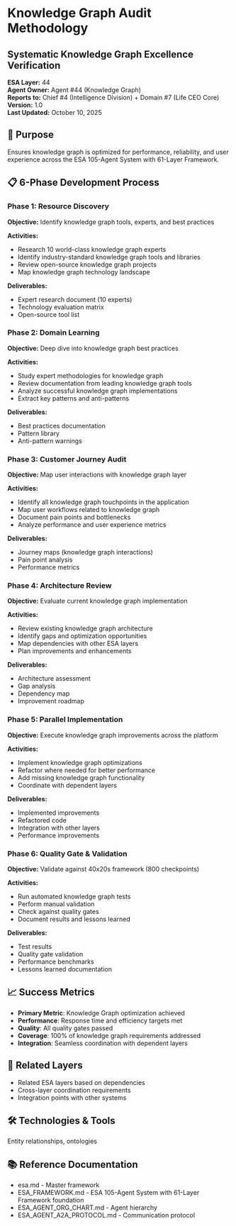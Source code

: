 # Knowledge Graph Audit Methodology
## Systematic Knowledge Graph Excellence Verification

**ESA Layer:** 44  
**Agent Owner:** Agent #44 (Knowledge Graph)  
**Reports to:** Chief #4 (Intelligence Division) + Domain #7 (Life CEO Core)  
**Version:** 1.0  
**Last Updated:** October 10, 2025

## 🎯 Purpose
Ensures knowledge graph is optimized for performance, reliability, and user experience across the ESA 105-Agent System with 61-Layer Framework.

## 📋 6-Phase Development Process

### Phase 1: Resource Discovery
**Objective:** Identify knowledge graph tools, experts, and best practices

**Activities:**
- Research 10 world-class knowledge graph experts
- Identify industry-standard knowledge graph tools and libraries
- Review open-source knowledge graph projects
- Map knowledge graph technology landscape

**Deliverables:**
- Expert research document (10 experts)
- Technology evaluation matrix
- Open-source tool list

### Phase 2: Domain Learning
**Objective:** Deep dive into knowledge graph best practices

**Activities:**
- Study expert methodologies for knowledge graph
- Review documentation from leading knowledge graph tools
- Analyze successful knowledge graph implementations
- Extract key patterns and anti-patterns

**Deliverables:**
- Best practices documentation
- Pattern library
- Anti-pattern warnings

### Phase 3: Customer Journey Audit
**Objective:** Map user interactions with knowledge graph layer

**Activities:**
- Identify all knowledge graph touchpoints in the application
- Map user workflows related to knowledge graph
- Document pain points and bottlenecks
- Analyze performance and user experience metrics

**Deliverables:**
- Journey maps (knowledge graph interactions)
- Pain point analysis
- Performance metrics

### Phase 4: Architecture Review
**Objective:** Evaluate current knowledge graph implementation

**Activities:**
- Review existing knowledge graph architecture
- Identify gaps and optimization opportunities
- Map dependencies with other ESA layers
- Plan improvements and enhancements

**Deliverables:**
- Architecture assessment
- Gap analysis
- Dependency map
- Improvement roadmap

### Phase 5: Parallel Implementation
**Objective:** Execute knowledge graph improvements across the platform

**Activities:**
- Implement knowledge graph optimizations
- Refactor where needed for better performance
- Add missing knowledge graph functionality
- Coordinate with dependent layers

**Deliverables:**
- Implemented improvements
- Refactored code
- Integration with other layers
- Performance improvements

### Phase 6: Quality Gate & Validation
**Objective:** Validate against 40x20s framework (800 checkpoints)

**Activities:**
- Run automated knowledge graph tests
- Perform manual validation
- Check against quality gates
- Document results and lessons learned

**Deliverables:**
- Test results
- Quality gate validation
- Performance benchmarks
- Lessons learned documentation

## 📈 Success Metrics
- **Primary Metric**: Knowledge Graph optimization achieved
- **Performance**: Response time and efficiency targets met
- **Quality**: All quality gates passed
- **Coverage**: 100% of knowledge graph requirements addressed
- **Integration**: Seamless coordination with dependent layers

## 🔗 Related Layers
- Related ESA layers based on dependencies
- Cross-layer coordination requirements
- Integration points with other systems

## 🛠️ Technologies & Tools
Entity relationships, ontologies

## 📚 Reference Documentation
- esa.md - Master framework
- ESA_FRAMEWORK.md - ESA 105-Agent System with 61-Layer Framework foundation
- ESA_AGENT_ORG_CHART.md - Agent hierarchy
- ESA_AGENT_A2A_PROTOCOL.md - Communication protocol
